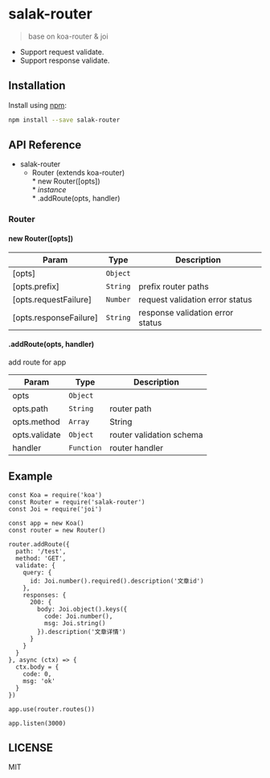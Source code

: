 # salak-router

> base on koa-router & joi

* Support request validate.
* Support response validate.

## Installation

Install using [npm](https://www.npmjs.org/):

```sh
npm install --save salak-router
```

## API Reference

* salak-router
  * Router (extends koa-router)  
        * new Router([opts])  
        * _instance_  
            * .addRoute(opts, handler)


### Router

#### new Router([opts])


| Param | Type | Description |
| --- | --- | --- |
| [opts] | <code>Object</code> |  |
| [opts.prefix] | <code>String</code> | prefix router paths |
| [opts.requestFailure] | <code>Number</code> | request validation error status |
| [opts.responseFailure] | <code>String</code> | response validation error status|


#### .addRoute(opts, handler)

add route for app

| Param | Type | Description |
| --- | --- | --- |
| opts | <code>Object</code> | |
| opts.path | <code>String</code> | router path |
| opts.method | <code>Array|String</code> | router method |
| opts.validate | <code>Object</code> | router validation schema |
| handler | <code>Function</code> | router handler |

## Example

```
const Koa = require('koa')
const Router = require('salak-router')
const Joi = require('joi')

const app = new Koa()
const router = new Router()

router.addRoute({
  path: '/test',
  method: 'GET',
  validate: {
    query: {
      id: Joi.number().required().description('文章id')
    },
    responses: {
      200: {
        body: Joi.object().keys({
          code: Joi.number(),
          msg: Joi.string()
        }).description('文章详情')
      }
    }
  }
}, async (ctx) => {
  ctx.body = {
    code: 0,
    msg: 'ok'
  }
})

app.use(router.routes())

app.listen(3000)
```

## LICENSE

MIT
